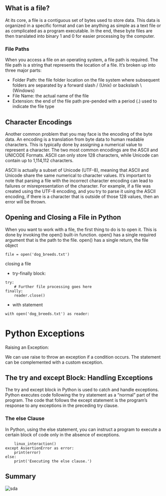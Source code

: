 ## What is a file?

At its core, a file is a contiguous set of bytes used to store data. This data is organized in a specific format and can be anything as simple as a text file or as complicated as a program executable. In the end, these byte files are then translated into binary 1 and 0 for easier processing by the computer.

### File Paths

When you access a file on an operating system, a file path is required. The file path is a string that represents the location of a file. It’s broken up into three major parts:

* Folder Path: the file folder location on the file system where subsequent folders are separated by a forward slash / (Unix) or backslash \ (Windows)
* File Name: the actual name of the file
* Extension: the end of the file path pre-pended with a period (.) used to indicate the file type

## Character Encodings

Another common problem that you may face is the encoding of the byte data. An encoding is a translation from byte data to human readable characters. This is typically done by assigning a numerical value to represent a character. The two most common encodings are the ASCII and UNICODE Formats. ASCII can only store 128 characters, while Unicode can contain up to 1,114,112 characters.

ASCII is actually a subset of Unicode (UTF-8), meaning that ASCII and Unicode share the same numerical to character values. It’s important to note that parsing a file with the incorrect character encoding can lead to failures or misrepresentation of the character. For example, if a file was created using the UTF-8 encoding, and you try to parse it using the ASCII encoding, if there is a character that is outside of those 128 values, then an error will be thrown.

## Opening and Closing a File in Python

When you want to work with a file, the first thing to do is to open it. This is done by invoking the open() built-in function. open() has a single required argument that is the path to the file. open() has a single return, the file object

``` file = open('dog_breeds.txt') ```

closing a file

* try-finally block:

```reader = open('dog_breeds.txt')
try:
    # Further file processing goes here
finally:
    reader.close()
```

* with statement

```
with open('dog_breeds.txt') as reader:
```

# Python Exceptions

Raising an Exception:

We can use raise to throw an exception if a condition occurs. The statement can be complemented with a custom exception.

## The try and except Block: Handling Exceptions

The try and except block in Python is used to catch and handle exceptions. Python executes code following the try statement as a “normal” part of the program. The code that follows the except statement is the program’s response to any exceptions in the preceding try clause.

### The else Clause

In Python, using the else statement, you can instruct a program to execute a certain block of code only in the absence of exceptions.

``` try:
    linux_interaction()
except AssertionError as error:
    print(error)
else:
    print('Executing the else clause.')
```
## Summary

![sda](https://files.realpython.com/media/try_except_else_finally.a7fac6c36c55.png)